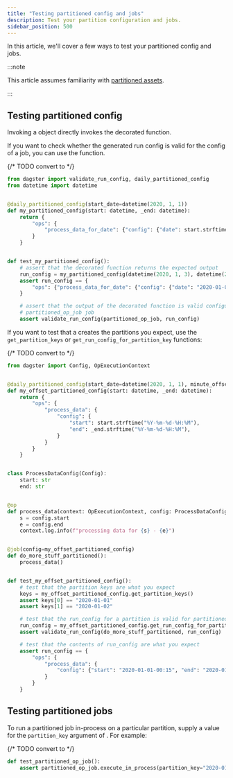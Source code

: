 ```yaml
---
title: "Testing partitioned config and jobs"
description: Test your partition configuration and jobs.
sidebar_position: 500
---
```


In this article, we'll cover a few ways to test your partitioned config and jobs.

:::note

This article assumes familiarity with [partitioned assets](/guides/build/partitions-and-backfills/partitioning-assets).

:::

## Testing partitioned config

Invoking a <PyObject section="partitions" module="dagster" object="PartitionedConfig" /> object directly invokes the decorated function.

If you want to check whether the generated run config is valid for the config of a job, you can use the <PyObject section="execution" module="dagster" object="validate_run_config" /> function.

{/* TODO convert to <CodeExample> */}
```python file=/concepts/partitions_schedules_sensors/partitioned_config_test.py startafter=start_partition_config endbefore=end_partition_config
from dagster import validate_run_config, daily_partitioned_config
from datetime import datetime


@daily_partitioned_config(start_date=datetime(2020, 1, 1))
def my_partitioned_config(start: datetime, _end: datetime):
    return {
        "ops": {
            "process_data_for_date": {"config": {"date": start.strftime("%Y-%m-%d")}}
        }
    }


def test_my_partitioned_config():
    # assert that the decorated function returns the expected output
    run_config = my_partitioned_config(datetime(2020, 1, 3), datetime(2020, 1, 4))
    assert run_config == {
        "ops": {"process_data_for_date": {"config": {"date": "2020-01-03"}}}
    }

    # assert that the output of the decorated function is valid configuration for the
    # partitioned_op_job job
    assert validate_run_config(partitioned_op_job, run_config)
```

If you want to test that a <PyObject section="partitions" module="dagster" object="PartitionedConfig" /> creates the partitions you expect, use the `get_partition_keys` or `get_run_config_for_partition_key` functions:

{/* TODO convert to <CodeExample> */}
```python file=/concepts/partitions_schedules_sensors/partitioned_config_test.py startafter=start_partition_keys endbefore=end_partition_keys
from dagster import Config, OpExecutionContext


@daily_partitioned_config(start_date=datetime(2020, 1, 1), minute_offset=15)
def my_offset_partitioned_config(start: datetime, _end: datetime):
    return {
        "ops": {
            "process_data": {
                "config": {
                    "start": start.strftime("%Y-%m-%d-%H:%M"),
                    "end": _end.strftime("%Y-%m-%d-%H:%M"),
                }
            }
        }
    }


class ProcessDataConfig(Config):
    start: str
    end: str


@op
def process_data(context: OpExecutionContext, config: ProcessDataConfig):
    s = config.start
    e = config.end
    context.log.info(f"processing data for {s} - {e}")


@job(config=my_offset_partitioned_config)
def do_more_stuff_partitioned():
    process_data()


def test_my_offset_partitioned_config():
    # test that the partition keys are what you expect
    keys = my_offset_partitioned_config.get_partition_keys()
    assert keys[0] == "2020-01-01"
    assert keys[1] == "2020-01-02"

    # test that the run_config for a partition is valid for partitioned_op_job
    run_config = my_offset_partitioned_config.get_run_config_for_partition_key(keys[0])
    assert validate_run_config(do_more_stuff_partitioned, run_config)

    # test that the contents of run_config are what you expect
    assert run_config == {
        "ops": {
            "process_data": {
                "config": {"start": "2020-01-01-00:15", "end": "2020-01-02-00:15"}
            }
        }
    }
```

## Testing partitioned jobs

To run a partitioned job in-process on a particular partition, supply a value for the `partition_key` argument of <PyObject section="execution" module="dagster" object="JobDefinition" method="execute_in_process" />. For example:

{/* TODO convert to <CodeExample> */}
```python file=/concepts/partitions_schedules_sensors/partitioned_job_test.py startafter=start endbefore=end
def test_partitioned_op_job():
    assert partitioned_op_job.execute_in_process(partition_key="2020-01-01").success
```
